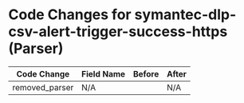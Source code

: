 # Code Changes for symantec-dlp-csv-alert-trigger-success-https (Parser)

| Code Change | Field Name | Before | After |
|-------------|------------|--------|-------|
| removed_parser | N/A |  | N/A |